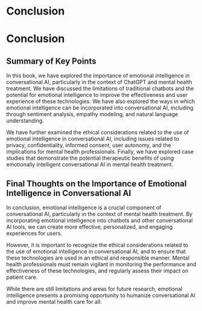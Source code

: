 # Conclusion

Conclusion
==========

Summary of Key Points
---------------------

In this book, we have explored the importance of emotional intelligence in conversational AI, particularly in the context of ChatGPT and mental health treatment. We have discussed the limitations of traditional chatbots and the potential for emotional intelligence to improve the effectiveness and user experience of these technologies. We have also explored the ways in which emotional intelligence can be incorporated into conversational AI, including through sentiment analysis, empathy modeling, and natural language understanding.

We have further examined the ethical considerations related to the use of emotional intelligence in conversational AI, including issues related to privacy, confidentiality, informed consent, user autonomy, and the implications for mental health professionals. Finally, we have explored case studies that demonstrate the potential therapeutic benefits of using emotionally intelligent conversational AI in mental health treatment.

Final Thoughts on the Importance of Emotional Intelligence in Conversational AI
-------------------------------------------------------------------------------

In conclusion, emotional intelligence is a crucial component of conversational AI, particularly in the context of mental health treatment. By incorporating emotional intelligence into chatbots and other conversational AI tools, we can create more effective, personalized, and engaging experiences for users.

However, it is important to recognize the ethical considerations related to the use of emotional intelligence in conversational AI, and to ensure that these technologies are used in an ethical and responsible manner. Mental health professionals must remain vigilant in monitoring the performance and effectiveness of these technologies, and regularly assess their impact on patient care.

While there are still limitations and areas for future research, emotional intelligence presents a promising opportunity to humanize conversational AI and improve mental health care for all.